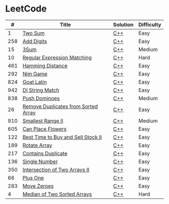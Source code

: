 LeetCode
========


| #    | Title                                             | Solution | Difficulty |
| ---- | ------------------------------------------------- | -------- | ---------- |
| 1    | [Two Sum](https://leetcode.com/problems/two-sum/) | [C++](./C++/1.Two_Sum.md) | Easy       |
| 258  | [Add Digits](https://leetcode.com/problems/add-digits/)                                        |[C++](./C++/258.Add_Digits.md)          | Easy |
| 15 | [3Sum](https://leetcode.com/problems/3sum/) |[C++](./C++/15.3Sum.md) | Medium |
| 10 | [Regular Expression Matching](https://leetcode.com/problems/regular-expression-matching/) |[C++](./C++/10.Regular_Expression_Matching.md) | Hard |
| 461 | [Hamming Distance](https://leetcode.com/problems/hamming-distance/) |[C++](./C++/461.Hamming_Distance.md) | Easy |
| 292 | [Nim Game](https://leetcode.com/problems/nim-game/) |[C++](./C++/292.Nim_Game.md) | Easy |
| 824 | [Goat Latin](https://leetcode.com/problems/goat-latin/) |[C++](./C++/824.Goat_Latin.md) | Easy |
| 942 | [DI String Match](https://leetcode.com/problems/di-string-match/) |[C++](./C++/942.DI_String_Match.md) | Easy |
| 838 | [Push Dominoes](https://leetcode.com/problems/push-dominoes/) |[C++](./C++/838.Push_Dominoes.md) | Medium |
| 26 | [Remove Duplicates from Sorted Array](https://leetcode.com/problems/remove-duplicates-from-sorted-array/) |[C++](./C++/26.Remove_Duplicates_from_Sorted_Array.md) | Easy |
| 910 | [Smallest Range II](https://leetcode.com/problems/smallest-range-ii/) |[C++](./C++/910.Smallest_Range_II.md) | Medium |
| 605 | [Can Place Flowers](https://leetcode.com/problems/can-place-flowers/) |[C++](./C++/605.Can_Place_Flowers.md) | Easy |
| 122 | [Best Time to Buy and Sell Stock II](https://leetcode.com/problems/best-time-to-buy-and-sell-stock-ii/) |[C++](./C++/122.Best_Time_to_Buy_and_Sell_Stock_II.md) | Easy |
| 189 | [Rotate Array](https://leetcode.com/problems/rotate-array/) |[C++](./C++/189.Rotate_Array.md) | Easy |
| 217 | [Contains Duplicate](https://leetcode.com/problems/contains-duplicate/) |[C++](./C++/217.Contains_Duplicate.md) | Easy |
| 136 | [Single Number](https://leetcode.com/problems/single-number/) |[C++](./C++/136.Single_Number.md) | Easy |
| 350 | [Intersection of Two Arrays II](https://leetcode.com/problems/intersection-of-two-arrays-ii/) |[C++](./C++/350.Intersection_of_Two_Arrays_II.md) | Easy |
| 66 | [Plus One](https://leetcode.com/problems/plus-one/) |[C++](./C++/66.Plus_One.md) | Easy |
| 283 | [Move Zeroes](https://leetcode.com/problems/move-zeroes/) |[C++](./C++/283.Move_Zeroes.md) | Easy |
| 4 | [Median of Two Sorted Arrays](https://leetcode.com/problems/median-of-two-sorted-arrays/) |[C++](./C++/4.Median_of_Two_Sorted_Arrays.md) | Hard |

